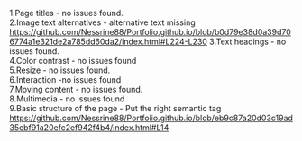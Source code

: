1.Page titles - no issues found.<br>
2.Image text alternatives - alternative text missing <br> https://github.com/Nessrine88/Portfolio.github.io/blob/b0d79e38d0a39d706774a1e321de2a785dd60da2/index.html#L224-L230
3.Text headings - no issues found.<br>
4.Color contrast - no issues found<br>
5.Resize - no issues found.<br>
6.Interaction -no issues found<br>
7.Moving content - no issues found.<br>
8.Multimedia - no issues found<br>
9.Basic structure of the page - Put the right semantic tag https://github.com/Nessrine88/Portfolio.github.io/blob/eb9c87a20d03c19ad35ebf91a20efc2ef942f4b4/index.html#L14
